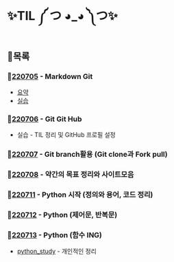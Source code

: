 # ✨TIL ༼ つ ◕_◕ ༽つ✨

## 🎯목록

### 🚩[220705](./220705/Markdown_Git.md) - Markdown Git

* [요약](./220705/TIL_0705_Summary.md)
* [실습](./220705/markdown_practice.md)

### 🚩[220706](./220706/TIL0706.md) - Git Git Hub

* 실습 - TIL 정리 및 GitHub 프로필 설정

### 🚩[220707](./220707/TIL0707.md) - Git branch활용 (Git clone과 Fork pull) 



### 🚩[220708](./220708/TIL0708.md) -  약간의 목표 정리와 사이트모음



### 🚩[220711](./220711/TIL0711.md) - Python 시작 (정의와 용어, 코드 정리)



### 🚩[220712](./220712/TIL0712.md) - Python (제어문, 반복문)



### 🚩[220713](./220713/TIL0713.md) - Python (함수 ING)

* [python_study](./python_study.md) - 개인적인 정리

